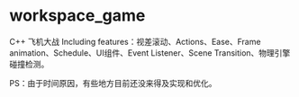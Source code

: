 # workspace_game
 C++ 飞机大战
Including features：视差滚动、Actions、Ease、Frame animation、Schedule、UI组件、Event Listener、Scene Transition、物理引擎 碰撞检测。

PS：由于时间原因，有些地方目前还没来得及实现和优化。
